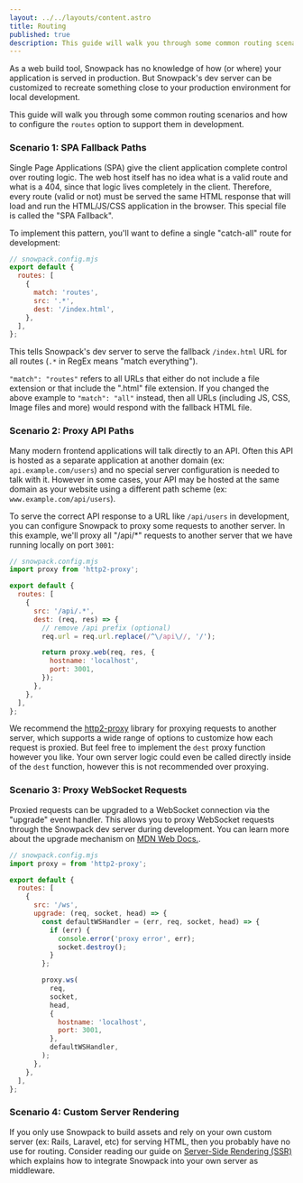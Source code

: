 ```yaml
---
layout: ../../layouts/content.astro
title: Routing
published: true
description: This guide will walk you through some common routing scenarios and how to configure the routes option to support them in development.
---
```


As a web build tool, Snowpack has no knowledge of how (or where) your application is served in production. But Snowpack's dev server can be customized to recreate something close to your production environment for local development.

This guide will walk you through some common routing scenarios and how to configure the `routes` option to support them in development.

### Scenario 1: SPA Fallback Paths

Single Page Applications (SPA) give the client application complete control over routing logic. The web host itself has no idea what is a valid route and what is a 404, since that logic lives completely in the client. Therefore, every route (valid or not) must be served the same HTML response that will load and run the HTML/JS/CSS application in the browser. This special file is called the "SPA Fallback".

To implement this pattern, you'll want to define a single "catch-all" route for development:

```js
// snowpack.config.mjs
export default {
  routes: [
    {
      match: 'routes',
      src: '.*',
      dest: '/index.html',
    },
  ],
};
```

This tells Snowpack's dev server to serve the fallback `/index.html` URL for all routes (`.*` in RegEx means "match everything").

`"match": "routes"` refers to all URLs that either do not include a file extension or that include the ".html" file extension. If you changed the above example to `"match": "all"` instead, then all URLs (including JS, CSS, Image files and more) would respond with the fallback HTML file.

### Scenario 2: Proxy API Paths

Many modern frontend applications will talk directly to an API. Often this API is hosted as a separate application at another domain (ex: `api.example.com/users`) and no special server configuration is needed to talk with it. However in some cases, your API may be hosted at the same domain as your website using a different path scheme (ex: `www.example.com/api/users`).

To serve the correct API response to a URL like `/api/users` in development, you can configure Snowpack to proxy some requests to another server. In this example, we'll proxy all "/api/\*" requests to another server that we have running locally on port `3001`:

```js
// snowpack.config.mjs
import proxy from 'http2-proxy';

export default {
  routes: [
    {
      src: '/api/.*',
      dest: (req, res) => {
        // remove /api prefix (optional)
        req.url = req.url.replace(/^\/api\//, '/');

        return proxy.web(req, res, {
          hostname: 'localhost',
          port: 3001,
        });
      },
    },
  ],
};
```

We recommend the [http2-proxy](https://www.npmjs.com/package/http2-proxy) library for proxying requests to another server, which supports a wide range of options to customize how each request is proxied. But feel free to implement the `dest` proxy function however you like. Your own server logic could even be called directly inside of the `dest` function, however this is not recommended over proxying.

### Scenario 3: Proxy WebSocket Requests

Proxied requests can be upgraded to a WebSocket connection via the "upgrade" event handler. This allows you to proxy WebSocket requests through the Snowpack dev server during development. You can learn more about the upgrade mechanism on [MDN Web Docs.](https://developer.mozilla.org/en-US/docs/Web/HTTP/Protocol_upgrade_mechanism#upgrading_to_a_websocket_connection).

```js
// snowpack.config.mjs
import proxy = from 'http2-proxy';

export default {
  routes: [
    {
      src: '/ws',
      upgrade: (req, socket, head) => {
        const defaultWSHandler = (err, req, socket, head) => {
          if (err) {
            console.error('proxy error', err);
            socket.destroy();
          }
        };

        proxy.ws(
          req,
          socket,
          head,
          {
            hostname: 'localhost',
            port: 3001,
          },
          defaultWSHandler,
        );
      },
    },
  ],
};
```

### Scenario 4: Custom Server Rendering

If you only use Snowpack to build assets and rely on your own custom server (ex: Rails, Laravel, etc) for serving HTML, then you probably have no use for routing. Consider reading our guide on [Server-Side Rendering (SSR)](/guides/server-side-render) which explains how to integrate Snowpack into your own server as middleware.
